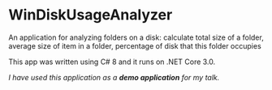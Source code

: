 # WinDiskUsageAnalyzer

An application for analyzing folders on a disk: calculate total size of a folder, average size of item in a folder, percentage of disk that this folder occupies

This app was written using C# 8 and it runs on .NET Core 3.0.

*I have used this application as a ***demo application*** for my talk.* 

